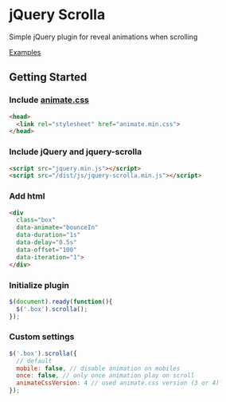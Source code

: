 # jQuery Scrolla
Simple jQuery plugin for reveal animations when scrolling

[Examples](https://maximzhurkin.github.io/jquery-scrolla/)

## Getting Started
### Include [animate.css](http://daneden.github.io/animate.css/)
```html
<head>
  <link rel="stylesheet" href="animate.min.css">
</head>
```
### Include jQuery and jquery-scrolla
```html
<script src="jquery.min.js"></script>
<script src="/dist/js/jquery-scrolla.min.js"></script>
```
### Add html
```html
<div 
  class="box" 
  data-animate="bounceIn" 
  data-duration="1s" 
  data-delay="0.5s" 
  data-offset="100" 
  data-iteration="1">
</div>
```
### Initialize plugin
```javascript
$(document).ready(function(){
  $('.box').scrolla();
});
```
### Custom settings
```javascript
$('.box').scrolla({
  // default
  mobile: false, // disable animation on mobiles
  once: false, // only once animation play on scroll
  animateCssVersion: 4 // used animate.css version (3 or 4)
});
```

